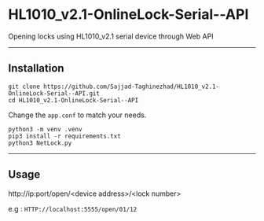 # HL1010_v2.1-OnlineLock-Serial--API
Opening locks using HL1010_v2.1 serial device through Web API 

--- 
## Installation  



```
git clone https://github.com/Sajjad-Taghinezhad/HL1010_v2.1-OnlineLock-Serial--API.git
cd HL1010_v2.1-OnlineLock-Serial--API
```
Change the `app.conf` to match your needs.

```
python3 -m venv .venv
pip3 install -r requirements.txt
python3 NetLock.py
```

---

## Usage 

http://ip:port/open/<device address\>/\<lock number\> 

e.g : `HTTP://localhost:5555/open/01/12`
